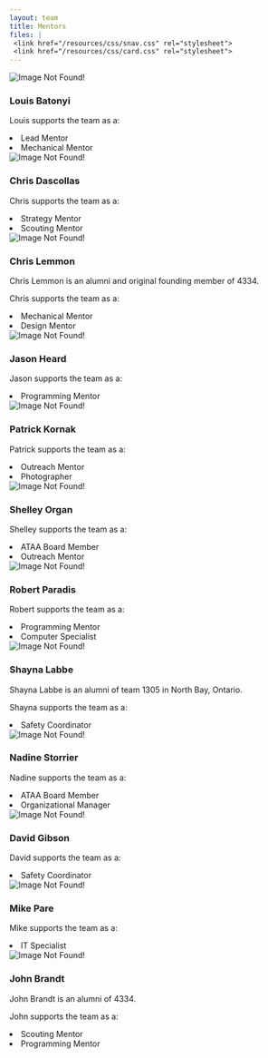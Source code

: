```yaml
---
layout: team
title: Mentors
files: |
 <link href="/resources/css/snav.css" rel="stylesheet">
 <link href="/resources/css/card.css" rel="stylesheet">
---
```

<main role="main">
	<div class="album py-4">
		<div class="container">
			<div class="row">
				<div class="col-md-4">
					<div class="card mb-4 box-shadow">
						<img class="img-fluid" alt="Image Not Found!" src="/resources/img/mentors/louis-batonyi.jpg">
						<div class="card-body">
							<h3 class="card-text">Louis Batonyi</h3>
							<p class="card-text">Louis supports the team as a:</p>
							<li class="card-text">Lead Mentor</li>
							<li class="card-text">Mechanical Mentor</li>
						</div>
					</div>
				</div>
				<div class="col-md-4">
					<div class="card mb-4 box-shadow">
						<img class="img-fluid" alt="Image Not Found!" src="/resources/img/mentors/chris-dascollas.png">
						<div class="card-body">
							<h3 class="card-text">Chris Dascollas</h3>
							<p class="card-text">Chris supports the team as a:</p>
							<li class="card-text">Strategy Mentor</li>
							<li class="card-text">Scouting Mentor</li>
						</div>
					</div>
				</div>
				<div class="col-md-4">
					<div class="card mb-4 box-shadow">
						<img class="img-fluid" alt="Image Not Found!" src="/resources/img/mentors/chris-lemmon.jpg">
						<div class="card-body">
							<h3 class="card-text">Chris Lemmon</h3>
							<p class="card-text">Chris Lemmon is an alumni and original founding member of 4334.</p>
							<p class="card-text">Chris supports the team as a:</p>
							<li class="card-text">Mechanical Mentor</li>
							<li class="card-text">Design Mentor</li>
						</div>
					</div>
				</div>
				<div class="col-md-4">
					<div class="card mb-4 box-shadow">
						<img class="img-fluid" alt="Image Not Found!" src="/resources/img/mentors/jason-heard.jpg">
						<div class="card-body">
							<h3 class="card-text">Jason Heard</h3>
							<p class="card-text">Jason supports the team as a:</p>
							<li class="card-text">Programming Mentor</li>
						</div>
					</div>
				</div>
				<div class="col-md-4">
					<div class="card mb-4 box-shadow">
						<img class="img-fluid" alt="Image Not Found!" src="/resources/img/mentors/patrick-kornak.png">
						<div class="card-body">
							<h3 class="card-text">Patrick Kornak</h3>
							<p class="card-text">Patrick supports the team as a:</p>
							<li class="card-text">Outreach Mentor</li>
							<li class="card-text">Photographer</li>
						</div>
					</div>
				</div>
				<div class="col-md-4">
					<div class="card mb-4 box-shadow">
						<img class="img-fluid" alt="Image Not Found!" src="/resources/img/mentors/shelley-organ.jpg">
						<div class="card-body">
							<h3 class="card-text">Shelley Organ</h3>
							<p class="card-text">Shelley supports the team as a:</p>
							<li class="card-text">ATAA Board Member</li>
							<li class="card-text">Outreach Mentor</li>
						</div>
					</div>
				</div>
				<div class="col-md-4">
					<div class="card mb-4 box-shadow">
						<img class="img-fluid" alt="Image Not Found!" src="/resources/img/mentors/robert-paradis.jpg">
						<div class="card-body">
							<h3 class="card-text">Robert Paradis</h3>
							<p class="card-text">Robert supports the team as a:</p>
							<li class="card-text">Programming Mentor</li>
							<li class="card-text">Computer Specialist</li>
						</div>
					</div>
				</div>
				<div class="col-md-4">
					<div class="card mb-4 box-shadow">
						<img class="img-fluid" alt="Image Not Found!" src="/resources/img/mentors/shayna-labbe.jpg">
						<div class="card-body">
							<h3 class="card-text">Shayna Labbe</h3>
							<p class="card-text">Shayna Labbe is an alumni of team 1305 in North Bay, Ontario. </p>
							<p class="card-text">Shayna supports the team as a:</p>
							<li class="card-text">Safety Coordinator</li>
						</div>
					</div>
				</div>
				<div class="col-md-4">
					<div class="card mb-4 box-shadow">
						<img class="img-fluid" alt="Image Not Found!" src="/resources/img/mentors/nadine-storrier.jpg">
						<div class="card-body">
							<h3 class="card-text">Nadine Storrier</h3>
							<p class="card-text">Nadine supports the team as a:</p>
							<li class="card-text">ATAA Board Member</li>
							<li class="card-text">Organizational Manager</li>
						</div>
					</div>
				</div>
				<div class="col-md-4">
					<div class="card mb-4 box-shadow">
						<img class="img-fluid" alt="Image Not Found!" src="/resources/img/mentors/david-gibson.jpg">
						<div class="card-body">
							<h3 class="card-text">David Gibson</h3>
							<p class="card-text">David supports the team as a:</p>
							<li class="card-text">Safety Coordinator</li>
						</div>
					</div>
				</div>
				<div class="col-md-4">
					<div class="card mb-4 box-shadow">
						<img class="img-fluid" alt="Image Not Found!" src="/resources/img/mentors/mike-pare.png">
						<div class="card-body">
							<h3 class="card-text">Mike Pare</h3>
							<p class="card-text">Mike supports the team as a:</p>
							<li class="card-text">IT Specialist</li>
						</div>
					</div>
				</div>
				<div class="col-md-4">
					<div class="card mb-4 box-shadow">
						<img class="img-fluid" alt="Image Not Found!" src="/resources/img/mentors/john-brandt.jpg">
						<div class="card-body">
							<h3 class="card-text">John Brandt</h3>
							<p class="card-text">John Brandt is an alumni of 4334.</p>
							<p class="card-text">John supports the team as a:</p>
							<li class="card-text">Scouting Mentor</li>
							<li class="card-text">Programming Mentor</li>
						</div>
					</div>
				</div>
			</div>
		</div>
	</div>